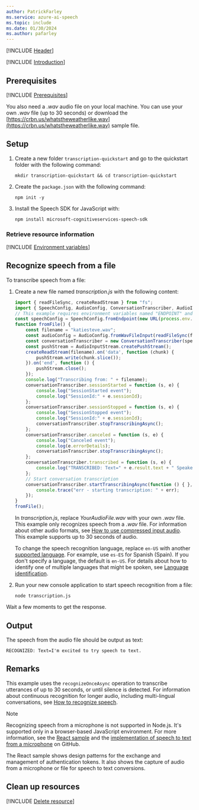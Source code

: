 ```yaml
---
author: PatrickFarley
ms.service: azure-ai-speech
ms.topic: include
ms.date: 01/30/2024
ms.author: pafarley
---
```


[!INCLUDE [Header](../../common/javascript.md)]

[!INCLUDE [Introduction](intro.md)]

## Prerequisites

[!INCLUDE [Prerequisites](../../common/azure-prerequisites.md)]

You also need a *.wav* audio file on your local machine. You can use your own *.wav* file (up to 30 seconds) or download the [https://crbn.us/whatstheweatherlike.wav](https://crbn.us/whatstheweatherlike.wav) sample file.

## Setup

1. Create a new folder `transcription-quickstart` and go to the quickstart folder with the following command:

    ```shell
    mkdir transcription-quickstart && cd transcription-quickstart
    ```
    
1. Create the `package.json` with the following command:

    ```shell
    npm init -y
    ```

1. Install the Speech SDK for JavaScript with:

    ```console
    npm install microsoft-cognitiveservices-speech-sdk
    ```

### Retrieve resource information

[!INCLUDE [Environment variables](../../common/environment-variables.md)]

## Recognize speech from a file

To transcribe speech from a file:

1. Create a new file named *transcription.js* with the following content:

    ```javascript
    import { readFileSync, createReadStream } from "fs";
    import { SpeechConfig, AudioConfig, ConversationTranscriber, AudioInputStream } from "microsoft-cognitiveservices-speech-sdk";
    // This example requires environment variables named "ENDPOINT" and "SPEECH_KEY"
    const speechConfig = SpeechConfig.fromEndpoint(new URL(process.env.ENDPOINT), process.env.SPEECH_KEY);
    function fromFile() {
        const filename = "katiesteve.wav";
        const audioConfig = AudioConfig.fromWavFileInput(readFileSync(filename));
        const conversationTranscriber = new ConversationTranscriber(speechConfig, audioConfig);
        const pushStream = AudioInputStream.createPushStream();
        createReadStream(filename).on('data', function (chunk) {
            pushStream.write(chunk.slice());
        }).on('end', function () {
            pushStream.close();
        });
        console.log("Transcribing from: " + filename);
        conversationTranscriber.sessionStarted = function (s, e) {
            console.log("SessionStarted event");
            console.log("SessionId:" + e.sessionId);
        };
        conversationTranscriber.sessionStopped = function (s, e) {
            console.log("SessionStopped event");
            console.log("SessionId:" + e.sessionId);
            conversationTranscriber.stopTranscribingAsync();
        };
        conversationTranscriber.canceled = function (s, e) {
            console.log("Canceled event");
            console.log(e.errorDetails);
            conversationTranscriber.stopTranscribingAsync();
        };
        conversationTranscriber.transcribed = function (s, e) {
            console.log("TRANSCRIBED: Text=" + e.result.text + " Speaker ID=" + e.result.speakerId);
        };
        // Start conversation transcription
        conversationTranscriber.startTranscribingAsync(function () { }, function (err) {
            console.trace("err - starting transcription: " + err);
        });
    }
    fromFile();
    ```

    In *transcription.js*, replace *YourAudioFile.wav* with your own *.wav* file. This example only recognizes speech from a *.wav* file. For information about other audio formats, see [How to use compressed input audio](~/articles/ai-services/speech-service/how-to-use-codec-compressed-audio-input-streams.md). This example supports up to 30 seconds of audio.

    To change the speech recognition language, replace `en-US` with another [supported language](~/articles/ai-services/speech-service/language-support.md). For example, use `es-ES` for Spanish (Spain). If you don't specify a language, the default is `en-US`. For details about how to identify one of multiple languages that might be spoken, see [Language identification](~/articles/ai-services/speech-service/language-identification.md).

1. Run your new console application to start speech recognition from a file:

   ```console
   node transcription.js
   ```

Wait a few moments to get the response.

## Output

The speech from the audio file should be output as text:

```output
RECOGNIZED: Text=I'm excited to try speech to text.
```

## Remarks

This example uses the `recognizeOnceAsync` operation to transcribe utterances of up to 30 seconds, or until silence is detected. For information about continuous recognition for longer audio, including multi-lingual conversations, see [How to recognize speech](~/articles/ai-services/speech-service/how-to-recognize-speech.md).

> [!NOTE]
> Recognizing speech from a microphone is not supported in Node.js. It's supported only in a browser-based JavaScript environment. For more information, see the [React sample](https://github.com/Azure-Samples/AzureSpeechReactSample) and the [implementation of speech to text from a microphone](https://github.com/Azure-Samples/AzureSpeechReactSample/blob/main/src/App.js#L29) on GitHub.
> 
> The React sample shows design patterns for the exchange and management of authentication tokens. It also shows the capture of audio from a microphone or file for speech to text conversions.

## Clean up resources

[!INCLUDE [Delete resource](../../common/delete-resource.md)]
